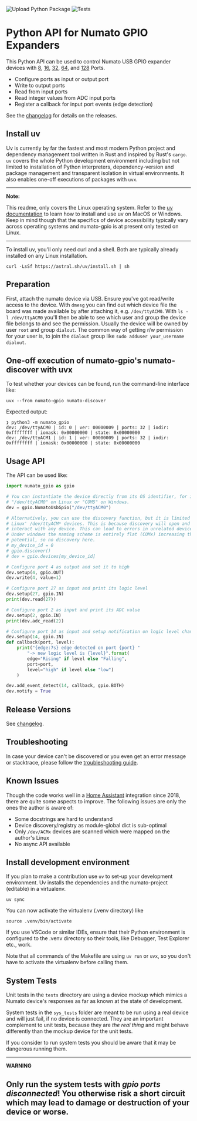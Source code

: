 ![Upload Python Package](https://github.com/clssn/numato-gpio/workflows/Upload%20Python%20Package/badge.svg)
![Tests](https://github.com/clssn/numato-gpio/workflows/Tests/badge.svg)

# Python API for Numato GPIO Expanders

This Python API can be used to control Numato USB
GPIO expander devices with [8](https://numato.com/product/8-channel-usb-gpio-module-with-analog-inputs),
[16](https://numato.com/product/16-channel-usb-gpio-module-with-analog-inputs),
[32](https://numato.com/product/32-channel-usb-gpio-module-with-analog-inputs),
[64](https://numato.com/product/64-channel-usb-gpio-module-with-analog-inputs), and
[128](https://numato.com/product/128-channel-usb-gpio-module-with-analog-inputs) Ports.

* Configure ports as input or output port
* Write to output ports
* Read from input ports
* Read integer values from ADC input ports
* Register a callback for input port events (edge detection)

See the [changelog](changelog.md) for details on the releases.


## Install uv

Uv is currently by far the fastest and most modern Python project and dependency management tool written in Rust and inspired by Rust's `cargo`.
`uv` covers the whole Python development environment including but not limited to installation of Python interpreters, dependency-version and package management and transparent isolation in virtual environments.
It also enables one-off executions of packages with `uvx`.

---
**Note:**

This readme, only covers the Linux operating system.
Refer to the [uv documentation](https://docs.astral.sh/uv/getting-started/installation/#installing-uv) to learn how to install and use uv on MacOS or Windows.
Keep in mind though that the specifics of device accessibility typically vary across operating systems and numato-gpio is at present only tested on Linux.

---

To install uv, you'll only need curl and a shell.
Both are typically already installed on any Linux installation.

    curl -LsSf https://astral.sh/uv/install.sh | sh


## Preparation

First, attach the numato device via USB. Ensure you've got read/write access to the device.
With `dmesg` you can find out which device file the board was made available by after attaching it, e.g. `/dev/ttyACM0`.
With `ls -l /dev/ttyACM0` you'll then be able to see which user and group the device file belongs to and see the permission.
Usually the device will be owned by user `root` and group `dialout`.
The common way of getting r/w permission for your user is, to join the `dialout` group like `sudo adduser your_username dialout`.

## One-off execution of numato-gpio's numato-discover with uvx

To test whether your devices can be found, run the command-line interface like:

    uvx --from numato-gpio numato-discover

Expected output:

    ❯ python3 -m numato_gpio
    dev: /dev/ttyACM0 | id: 0 | ver: 00000009 | ports: 32 | iodir: 0xffffffff | iomask: 0x00000000 | state: 0x00000000
    dev: /dev/ttyACM1 | id: 1 | ver: 00000009 | ports: 32 | iodir: 0xffffffff | iomask: 0x00000000 | state: 0x00000000

## Usage API

The API can be used like:

```python
import numato_gpio as gpio

# You can instantiate the device directly from its OS identifier, for instance
# "/dev/ttyACM0" on Linux or "COM5" on Windows.
dev = gpio.NumatoUsbGpio("/dev/ttyACM0")

# Alternatively, you can use the discovery function, but it is limited to
# Linux' /dev/ttyACM* devices. This is because discovery will open and try to
# interact with any device. This can lead to errors in unrelated devices.
# Under windows the naming scheme is entirely flat (COMx) increasing the error
# potential, so no discovery here.
# my_device_id = 0
# gpio.discover()
# dev = gpio.devices[my_device_id]

# Configure port 4 as output and set it to high
dev.setup(4, gpio.OUT)
dev.write(4, value=1)

# Configure port 27 as input and print its logic level
dev.setup(27, gpio.IN)
print(dev.read(27))

# Configure port 2 as input and print its ADC value
dev.setup(2, gpio.IN)
print(dev.adc_read(2))

# Configure port 14 as input and setup notification on logic level changes
dev.setup(14, gpio.IN)
def callback(port, level):
    print("{edge:7s} edge detected on port {port} "
        "-> new logic level is {level}".format(
        edge="Rising" if level else "Falling",
        port=port,
        level="high" if level else "low")
    )

dev.add_event_detect(14, callback, gpio.BOTH)
dev.notify = True
```
## Release Versions

See [changelog](changelog.md).

## Troubleshooting

In case your device can't be discovered or you even get an error message or stacktrace, please follow the [troubleshooting guide](doc/troubleshooting.md).

## Known Issues

Though the code works well in a [Home Assistant](https://home-assistant.io) integration since 2018, there are quite some aspects to improve.
The following issues are only the ones the author is aware of:

* Some docstrings are hard to understand
* Device discovery/registry as module-global dict is sub-optimal
* Only `/dev/ACMx` devices are scanned which were mapped on the author's Linux
* No async API available

## Install development environment

If you plan to make a contribution use `uv` to set-up your development environment.
Uv installs the dependencies and the numato-project (editable) in a virtualenv.

    uv sync

You can now activate the virtualenv (.venv directory) like

    source .venv/bin/activate

If you use VSCode or similar IDEs, ensure that their Python environment is configured to the .venv directory so their tools, like Debugger, Test Explorer etc., work.

Note that all commands of the Makefile are using `uv run` or `uvx`, so you don't have to activate the virtualenv before calling them.

## System Tests

Unit tests in the `tests` directory are using a device mockup which mimics a Numato device's responses as far as known at the state of development.

System tests in the `sys_tests` folder are meant to be run using a real device and will just fail, if no device is connected.
They are an important complement to unit tests, because they are *the real thing* and might behave differently than the mockup device for the unit tests.

If you consider to run system tests you should be aware that it may be
dangerous running them.

---
**WARNING**

Only run the system tests with *gpio ports disconnected*!
You otherwise risk a short circuit which may lead to damage or destruction of your device or worse.
---
